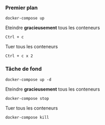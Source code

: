 ### Premier plan
```shell
docker-compose up
```
Eteindre **gracieusement** tous les conteneurs
```
Ctrl + c
```
Tuer tous les conteneurs
```
Ctrl + c x 2
```
### Tâche de fond
```shell
docker-compose up -d
```
Eteindre **gracieusement** tous les conteneurs
```shell
docker-compose stop
```
Tuer tous les conteneurs
```
docker-compose kill
```
